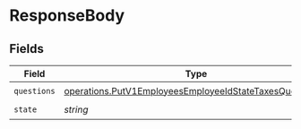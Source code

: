 # ResponseBody


## Fields

| Field                                                                                                                                     | Type                                                                                                                                      | Required                                                                                                                                  | Description                                                                                                                               |
| ----------------------------------------------------------------------------------------------------------------------------------------- | ----------------------------------------------------------------------------------------------------------------------------------------- | ----------------------------------------------------------------------------------------------------------------------------------------- | ----------------------------------------------------------------------------------------------------------------------------------------- |
| `questions`                                                                                                                               | [operations.PutV1EmployeesEmployeeIdStateTaxesQuestions](../../../sdk/models/operations/putv1employeesemployeeidstatetaxesquestions.md)[] | :heavy_check_mark:                                                                                                                        | N/A                                                                                                                                       |
| `state`                                                                                                                                   | *string*                                                                                                                                  | :heavy_check_mark:                                                                                                                        | N/A                                                                                                                                       |